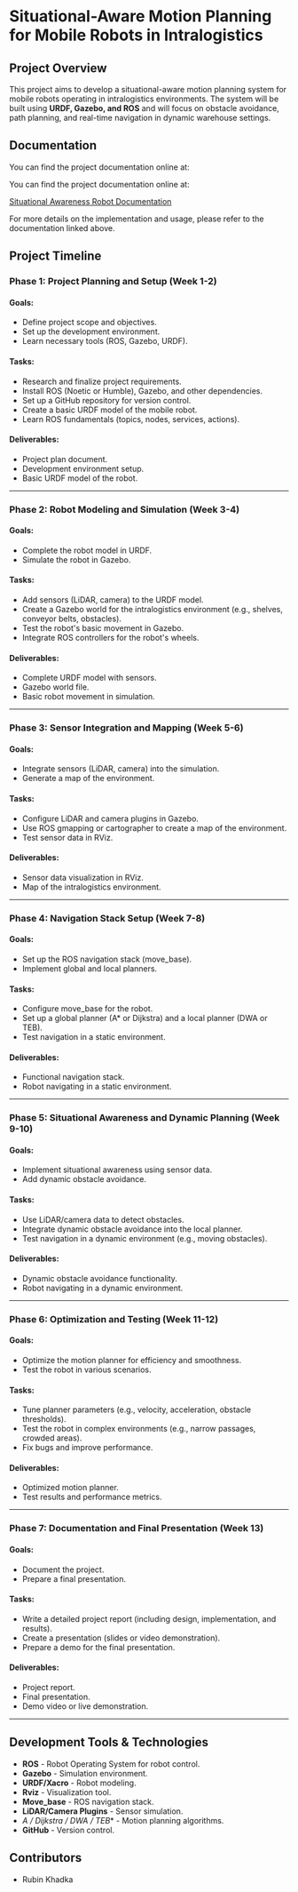 # Situational-Aware Motion Planning for Mobile Robots in Intralogistics

## Project Overview
This project aims to develop a situational-aware motion planning system for mobile robots operating in intralogistics environments. The system will be built using **URDF, Gazebo, and ROS** and will focus on obstacle avoidance, path planning, and real-time navigation in dynamic warehouse settings.

## Documentation

You can find the project documentation online at: 

You can find the project documentation online at: 

<a href="https://rubin-embedded.github.io/situational_aware_robot/" target="_blank">Situational Awareness Robot Documentation</a>

For more details on the implementation and usage, please refer to the documentation linked above.

## Project Timeline

### **Phase 1: Project Planning and Setup (Week 1-2)**
#### Goals:
- Define project scope and objectives.
- Set up the development environment.
- Learn necessary tools (ROS, Gazebo, URDF).

#### Tasks:
- Research and finalize project requirements.
- Install ROS (Noetic or Humble), Gazebo, and other dependencies.
- Set up a GitHub repository for version control.
- Create a basic URDF model of the mobile robot.
- Learn ROS fundamentals (topics, nodes, services, actions).

#### Deliverables:
- Project plan document.
- Development environment setup.
- Basic URDF model of the robot.

---

### **Phase 2: Robot Modeling and Simulation (Week 3-4)**
#### Goals:
- Complete the robot model in URDF.
- Simulate the robot in Gazebo.

#### Tasks:
- Add sensors (LiDAR, camera) to the URDF model.
- Create a Gazebo world for the intralogistics environment (e.g., shelves, conveyor belts, obstacles).
- Test the robot's basic movement in Gazebo.
- Integrate ROS controllers for the robot's wheels.

#### Deliverables:
- Complete URDF model with sensors.
- Gazebo world file.
- Basic robot movement in simulation.

---

### **Phase 3: Sensor Integration and Mapping (Week 5-6)**
#### Goals:
- Integrate sensors (LiDAR, camera) into the simulation.
- Generate a map of the environment.

#### Tasks:
- Configure LiDAR and camera plugins in Gazebo.
- Use ROS gmapping or cartographer to create a map of the environment.
- Test sensor data in RViz.

#### Deliverables:
- Sensor data visualization in RViz.
- Map of the intralogistics environment.

---

### **Phase 4: Navigation Stack Setup (Week 7-8)**
#### Goals:
- Set up the ROS navigation stack (move_base).
- Implement global and local planners.

#### Tasks:
- Configure move_base for the robot.
- Set up a global planner (A* or Dijkstra) and a local planner (DWA or TEB).
- Test navigation in a static environment.

#### Deliverables:
- Functional navigation stack.
- Robot navigating in a static environment.

---

### **Phase 5: Situational Awareness and Dynamic Planning (Week 9-10)**
#### Goals:
- Implement situational awareness using sensor data.
- Add dynamic obstacle avoidance.

#### Tasks:
- Use LiDAR/camera data to detect obstacles.
- Integrate dynamic obstacle avoidance into the local planner.
- Test navigation in a dynamic environment (e.g., moving obstacles).

#### Deliverables:
- Dynamic obstacle avoidance functionality.
- Robot navigating in a dynamic environment.

---

### **Phase 6: Optimization and Testing (Week 11-12)**
#### Goals:
- Optimize the motion planner for efficiency and smoothness.
- Test the robot in various scenarios.

#### Tasks:
- Tune planner parameters (e.g., velocity, acceleration, obstacle thresholds).
- Test the robot in complex environments (e.g., narrow passages, crowded areas).
- Fix bugs and improve performance.

#### Deliverables:
- Optimized motion planner.
- Test results and performance metrics.

---

### **Phase 7: Documentation and Final Presentation (Week 13)**
#### Goals:
- Document the project.
- Prepare a final presentation.

#### Tasks:
- Write a detailed project report (including design, implementation, and results).
- Create a presentation (slides or video demonstration).
- Prepare a demo for the final presentation.

#### Deliverables:
- Project report.
- Final presentation.
- Demo video or live demonstration.

---

## **Development Tools & Technologies**
- **ROS** - Robot Operating System for robot control.
- **Gazebo** - Simulation environment.
- **URDF/Xacro** - Robot modeling.
- **Rviz** - Visualization tool.
- **Move_base** - ROS navigation stack.
- **LiDAR/Camera Plugins** - Sensor simulation.
- **A* / Dijkstra / DWA / TEB** - Motion planning algorithms.
- **GitHub** - Version control.

## **Contributors**
- Rubin Khadka


